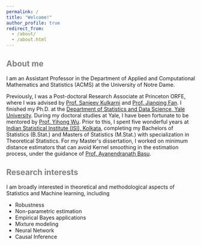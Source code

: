 ```yaml
---
permalink: /
title: "Welcome!"
author_profile: true
redirect_from: 
  - /about/
  - /about.html
---
```


<span style='color:grey'>About me</span>
-----------------------------------------

I am an Assistant Professor in the Department of Applied and Computational Mathematics and Statistics (ACMS) at the University of Notre Dame.

Previously, I was a Post-doctoral Research Associate at Princeton ORFE, where I was advised by [Prof. Sanjeev Kulkarni](https://www.princeton.edu/~kulkarni/) and [Prof. Jianqing Fan](https://fan.princeton.edu/). I finished my Ph.D. at the [Department of Statistics and Data Science, Yale University](https://statistics.yale.edu/). During my doctoral studies at Yale, I have been fortunate to be mentored by [Prof. Yihong Wu](http://www.stat.yale.edu/~yw562/). Prior to this, I spent five wonderful years at [Indian Statistical Institute (ISI), Kolkata](https://www.isical.ac.in/), completing my Bachelors of Statistics (B.Stat.) and Masters of Statistics (M.Stat.) with specialization in Theoretical Statistics. For my Master's dissertation, I worked on minimum distance estimators that can avoid Kernel smoothing in the estimation process, under the guidance of [Prof. Ayanendranath Basu](https://www.isical.ac.in/~ayanbasu/).

<span style='color:grey'>Research interests</span>
---------------------------------------------------

I am broadly interested in theoretical and methodological aspects of Statistics and Machine learning, including

* Robustness
* Non-parametric estimation
* Empirical Bayes applications
* Mixture modeling
* Neural Network
* Causal Inference

